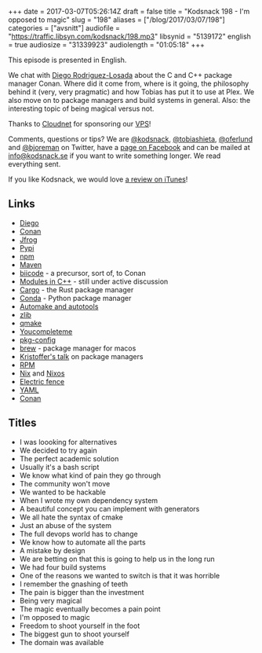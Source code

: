 +++
date = 2017-03-07T05:26:14Z
draft = false
title = "Kodsnack 198 - I'm opposed to magic"
slug = "198"
aliases = ["/blog/2017/03/07/198"]
categories = ["avsnitt"]
audiofile = "https://traffic.libsyn.com/kodsnack/198.mp3"
libsynid = "5139172"
english = true
audiosize = "31339923"
audiolength = "01:05:18"
+++

This episode is presented in English.

We chat with [Diego Rodriguez-Losada](https://www.twitter.com/diegorlosada) about the C and C++ package manager Conan. Where did it come from, where is it going, the philosophy behind it (very, very pragmatic) and how Tobias has put it to use at Plex. We also move on to package managers and build systems in general. Also: the interesting topic of being magical versus not.

Thanks to [Cloudnet](http://www.cloudnet.se) for sponsoring our [VPS](http://en.wikipedia.org/wiki/Virtual_private_server)!

Comments, questions or tips? We are [@kodsnack](https://www.twitter.com/kodsnack), [@tobiashieta](https://www.twitter.com/tobiashieta), [@oferlund](https://www.twitter.com/oferlund) and [@bjoreman](https://www.twitter.com/bjoreman) on Twitter, have a [page on Facebook](https://www.facebook.com/kodsnack) and can be mailed at [info@kodsnack.se](mailto:info@kodsnack.se) if you want to write something longer. We read everything sent.

If you like Kodsnack, we would love [a review on iTunes](http://itunes.apple.com/se/podcast/kodsnack/id561631498?l=en)!

## Links ##
* [Diego](https://www.twitter.com/diegorlosada)
* [Conan](https://www.conan.io)
* [Jfrog](https://www.jfrog.com/)
* [Pypi](https://pypi.python.org/pypi)
* [npm](https://www.npmjs.com/)
* [Maven](https://en.wikipedia.org/wiki/Apache_Maven)
* [biicode](https://github.com/biicode/) - a precursor, sort of, to Conan
* [Modules in C++](http://stackoverflow.com/questions/3596147/c-modules-why-were-they-removed-from-c0x-will-they-be-back-later-on) - still under active discussion
* [Cargo](https://crates.io/) - the Rust package manager
* [Conda](https://conda.io/docs/intro.html) - Python package manager
* [Automake and autotools](https://www.gnu.org/software/automake/manual/html_node/Autotools-Introduction.html)
* [zlib](https://en.wikipedia.org/wiki/Zlib)
* [qmake](https://en.wikipedia.org/wiki/Qmake)
* [Youcompleteme](http://valloric.github.io/YouCompleteMe/)
* [pkg-config](https://en.wikipedia.org/wiki/Pkg-config)
* [brew](https://brew.sh/) - package manager for macos
* [Kristoffer's talk](https://www.youtube.com/watch?v=4ua5aeKKDzU) on package managers
* [RPM](https://en.wikipedia.org/wiki/RPM_Package_Manager)
* [Nix](https://en.wikipedia.org/wiki/Nix_package_manager) and [Nixos](https://en.wikipedia.org/wiki/NixOS)
* [Electric fence](https://en.wikipedia.org/wiki/Electric_Fence)
* [YAML](https://en.wikipedia.org/wiki/YAML)
* [Conan](https://www.conan.io)

## Titles ##
* I was loooking for alternatives
* We decided to try again
* The perfect academic solution
* Usually it's a bash script
* We know what kind of pain they go through
* The community won't move
* We wanted to be hackable
* When I wrote my own dependency system
* A beautiful concept you can implement with generators
* We all hate the syntax of cmake
* Just an abuse of the system
* The full devops world has to change
* We know how to  automate all the parts
* A mistake by design
* We are betting on that this is going to help us in the long run
* We had four build systems
* One of the reasons we wanted to switch is that it was horrible
* I remember the gnashing of teeth
* The pain is bigger than the investment
* Being very magical
* The magic eventually becomes a pain point
* I'm opposed to magic
* Freedom to shoot yourself in the foot
* The biggest gun to shoot yourself
* The domain was available